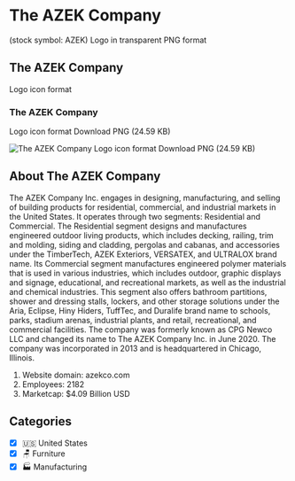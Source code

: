 # The AZEK Company
 (stock symbol: AZEK) Logo in transparent PNG format

## The AZEK Company
 Logo icon format

### The AZEK Company
 Logo icon format Download PNG (24.59 KB)

![The AZEK Company
 Logo icon format Download PNG (24.59 KB)](/img/orig/AZEK-df5073dc.png)

## About The AZEK Company


The AZEK Company Inc. engages in designing, manufacturing, and selling of building products for residential, commercial, and industrial markets in the United States. It operates through two segments: Residential and Commercial. The Residential segment designs and manufactures engineered outdoor living products, which includes decking, railing, trim and molding, siding and cladding, pergolas and cabanas, and accessories under the TimberTech, AZEK Exteriors, VERSATEX, and ULTRALOX brand name. Its Commercial segment manufactures engineered polymer materials that is used in various industries, which includes outdoor, graphic displays and signage, educational, and recreational markets, as well as the industrial and chemical industries. This segment also offers bathroom partitions, shower and dressing stalls, lockers, and other storage solutions under the Aria, Eclipse, Hiny Hiders, TuffTec, and Duralife brand name to schools, parks, stadium arenas, industrial plants, and retail, recreational, and commercial facilities. The company was formerly known as CPG Newco LLC and changed its name to The AZEK Company Inc. in June 2020. The company was incorporated in 2013 and is headquartered in Chicago, Illinois.

1. Website domain: azekco.com
2. Employees: 2182
3. Marketcap: $4.09 Billion USD


## Categories
- [x] 🇺🇸 United States
- [x] 🪑 Furniture
- [x] 🏭 Manufacturing
